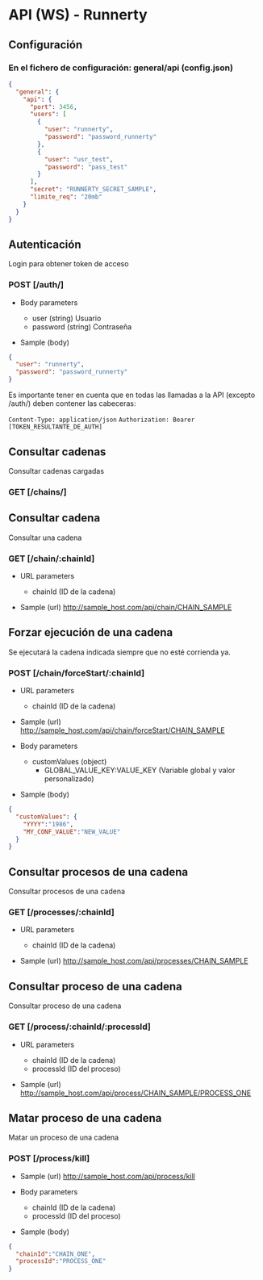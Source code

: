 # API (WS) - Runnerty

## Configuración
### En el fichero de configuración: general/api (config.json)
```json
{
  "general": {
    "api": {
      "port": 3456,
      "users": [
        {
          "user": "runnerty",
          "password": "password_runnerty"
        },
        {
          "user": "usr_test",
          "password": "pass_test"
        }
      ],
      "secret": "RUNNERTY_SECRET_SAMPLE",
      "limite_req": "20mb"
    }
  }
}
```

## Autenticación
Login para obtener token de acceso
### POST [/auth/]

+ Body parameters
    + user (string)
      Usuario
    + password (string)
      Contraseña


+ Sample (body)
```json
{
  "user": "runnerty",
  "password": "password_runnerty"
}
```

Es importante tener en cuenta que en todas las llamadas a la API (excepto /auth/) deben contener las cabeceras:

`Content-Type: application/json`
`Authorization: Bearer [TOKEN_RESULTANTE_DE_AUTH]`

## Consultar cadenas
Consultar cadenas cargadas
### GET [/chains/]

## Consultar cadena
Consultar una cadena
### GET [/chain/:chainId]

+ URL parameters
    + chainId (ID de la cadena)

+ Sample (url)
http://sample_host.com/api/chain/CHAIN_SAMPLE

## Forzar ejecución de una cadena
Se ejecutará la cadena indicada siempre que no esté corrienda ya.
### POST [/chain/forceStart/:chainId]

+ URL parameters
    + chainId (ID de la cadena)

+ Sample (url)
http://sample_host.com/api/chain/forceStart/CHAIN_SAMPLE

+ Body parameters
    + customValues (object)
        + GLOBAL_VALUE_KEY:VALUE_KEY (Variable global y valor personalizado)

+ Sample (body)
```json
{
  "customValues": {
    "YYYY":"1986",
    "MY_CONF_VALUE":"NEW_VALUE"
  }
}
```

## Consultar procesos de una cadena
Consultar procesos de una cadena
### GET [/processes/:chainId]

+ URL parameters
    + chainId (ID de la cadena)

+ Sample (url)
http://sample_host.com/api/processes/CHAIN_SAMPLE

## Consultar proceso de una cadena
Consultar proceso de una cadena
### GET [/process/:chainId/:processId]

+ URL parameters
    + chainId (ID de la cadena)
    + processId (ID del proceso)

+ Sample (url)
http://sample_host.com/api/process/CHAIN_SAMPLE/PROCESS_ONE

## Matar proceso de una cadena
Matar un proceso de una cadena
### POST [/process/kill]

+ Sample (url)
http://sample_host.com/api/process/kill

+ Body parameters
    + chainId (ID de la cadena)
    + processId (ID del proceso)
    
+ Sample (body)
```json
{
  "chainId":"CHAIN_ONE",
  "processId":"PROCESS_ONE"
}
```